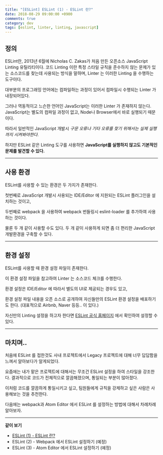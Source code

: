 ```yaml
---
title: "[ESLint] ESLint (1) - ESLint 란?"
date: 2018-08-29 09:00:00 +0900
comments: true
category: dev
tags: [eslint, linter, linting, javascript]
---
```


## 정의

ESLint란, 2013년 6월에 Nicholas C. Zakas가 처음 만든 오픈소스 JavaScript Linting 유틸리티이다.
코드 Linting 이란 특정 스타일 규칙을 준수하지 않는 문제가 있는 소스코드를 찾는데 사용되는 방식을 말하며,
Linter 는 이러한 Linting 을 수행하는 도구이다.

대부분의 프로그래밍 언어에는 컴파일하는 과정이 있어서 컴파일시 수행되는 Linter 가 내장되어있다.

그러나 역동적이고 느슨한 언어인 JavaScript는 이러한 Linter 가 존재하지 않는다.
JavaScript는 별도의 컴파일 과정이 없고, Node나 Browser에서 바로 실행되기 때문이다.

따라서 일반적인 JavaScript 개발시 *구문 오류나 기타 오류를 찾기 위해서는 실제 실행까지 시켜봐야한다.*

하지만 ESLint 같은 Linting 도구를 사용하면 **JavaScript를 실행하지 않고도 기본적인 문제를 발견할 수 있다.**

---

## 사용 환경

ESLint를 사용할 수 있는 환경은 두 가지가 존재한다.

첫번째로 JavaScript 개발시 사용되는 IDE/Editor 에 지원되는 ESLint 플러그인을 설치하는 것이고,

두번째로 webpack 을 사용하여 webpack 번들링시 eslint-loader 를 추가하여 사용하는 것이다.

물론 두 개 같이 사용할 수도 있다. 두 개 같이 사용하게 되면 좀 더 편리한 JavaScript 개발환경을 구축할 수 있다.

---

## 환경 설정

ESLint를 사용할 때 환경 설정 파일이 존재한다.

이 환경 설정 파일을 참고하여 Linter 는 소스코드 체크를 수행한다.

환경 설정은 IDE/Editor 에 따라서 별도의 UI로 제공되는 경우도 있고,

환경 설정 파일 내용을 오픈 소스로 공개하여 자신들만의 ESLint 환경 설정을 배포하기도 한다. (대표적으로 Airbnb, Naver 등등.. 이 있다.)

자신만의 Linting 설정을 하고자 한다면 [ESLint 공식 홈페이지](https://eslint.org/docs/user-guide/configuring) 에서 확인하여 설정할 수 있다.

---

## 마치며..

처음에 ESLint 를 접한것도 사내 프로젝트에서 Legacy 프로젝트에 대해 너무 답답함을 느껴서 알아보다가 알게되었다.

요즘에는 내가 맡은 프로젝트에 대해서는 무조건 ESLint 설정을 하여 스타일을 강조한다.
결과적으로 코드가 전체적으로 깔끔해졌으며, 통일되는 부분이 많아졌다.

이처럼 코드를 깔끔하게 통일시키고 싶고, 팀원들에게 규칙을 강제하고 싶은 사람은 사용해보는 것을 추천한다.

다음에는 webpack과 Atom Editor 에서 ESLint 를 설정하는 방법에 대해서 차례차례 알아보자.

---

**같이 보기**

* [ESLint (1) - ESLint 란?](/dev/29)
* ESLint (2) - Webpack 에서 ESLint 설정하기 (예정)
* ESLint (3) - Atom Editor 에서 ESLint 설정하기 (예정)
